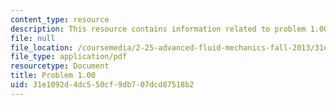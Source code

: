 ```yaml
---
content_type: resource
description: This resource contains information related to problem 1.00.
file: null
file_location: /coursemedia/2-25-advanced-fluid-mechanics-fall-2013/31e1092d4dc550cf9db707dcd87518b2_MIT2_25F13_Problem_1.00.pdf
file_type: application/pdf
resourcetype: Document
title: Problem 1.00
uid: 31e1092d-4dc5-50cf-9db7-07dcd87518b2
---
```

